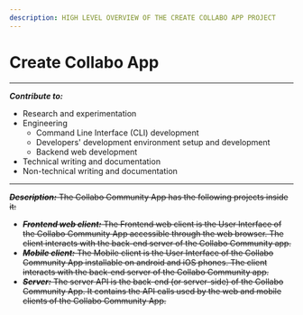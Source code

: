 ```yaml
---
description: HIGH LEVEL OVERVIEW OF THE CREATE COLLABO APP PROJECT
---
```


# Create Collabo App

***

_**Contribute to:**_&#x20;

* Research and experimentation
* Engineering
  * Command Line Interface (CLI) development
  * Developers' development environment setup and development
  * Backend web development
* Technical writing and documentation
* Non-technical writing and documentation

***

~~_**Description:**_ The Collabo Community App has the following projects inside it:~~

* ~~_**Frontend web client:**_ The Frontend web client is the User Interface of the Collabo Community App accessible through the web browser. The client interacts with the back-end server of the Collabo Community app.~~
* ~~_**Mobile client:**_ The Mobile client is the User Interface of the Collabo Community App installable on android and iOS phones. The client interacts with the back-end server of the Collabo Community app.~~
* ~~_**Server:**_ The server API is the back-end (or server-side) of the Collabo Community App. It contains the API calls used by the web and mobile clients of the Collabo Community App.~~
